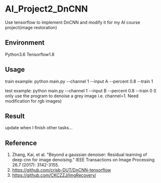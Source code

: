 # AI_Project2_DnCNN
Use tensorflow to implement DnCNN and modify it for my AI course project(image restoration)

## Environment

Python3.6
Tensorflow1.8

## Usage
train example: python main.py --channel 1 --input A --percent 0.8 --train 1

test example: python main.py --channel 1 --input B --percent 0.8 --train 0
(I only use the program to denoise a grey image i.e. channel=1. Need modification for rgb images)

## Result
update when I finish other tasks...

## Reference
1. Zhang, Kai, et al. "Beyond a gaussian denoiser: Residual learning of deep cnn for image denoising." IEEE Transactions on Image Processing 26.7 (2017): 3142-3155.
2. https://github.com/crisb-DUT/DnCNN-tensorflow
3. https://github.com/CKCZZJ/ImgRecovery/
